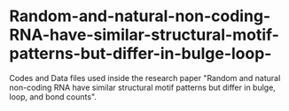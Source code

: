 # Random-and-natural-non-coding-RNA-have-similar-structural-motif-patterns-but-differ-in-bulge-loop-
Codes and Data files used inside the research paper "Random and natural non-coding RNA have similar structural motif patterns but differ in bulge, loop, and bond counts".
